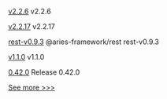 
[v2.2.6](https://github.com/hyperledger/fabric-gateway-java/releases/tag/v2.2.6) v2.2.6

[v2.2.17](https://github.com/hyperledger/fabric-sdk-java/releases/tag/v2.2.17) v2.2.17

[rest-v0.9.3](https://github.com/hyperledger/aries-framework-javascript-ext/releases/tag/rest-v0.9.3) @aries-framework/rest rest-v0.9.3

[v1.1.0](https://github.com/hyperledger/firefly-sdk-nodejs/releases/tag/v1.1.0) v1.1.0

[0.42.0](https://github.com/hyperledger/aries-vcx/releases/tag/0.42.0) Release 0.42.0


[See more >>>](https://start-here.hyperledger.org/releases)
